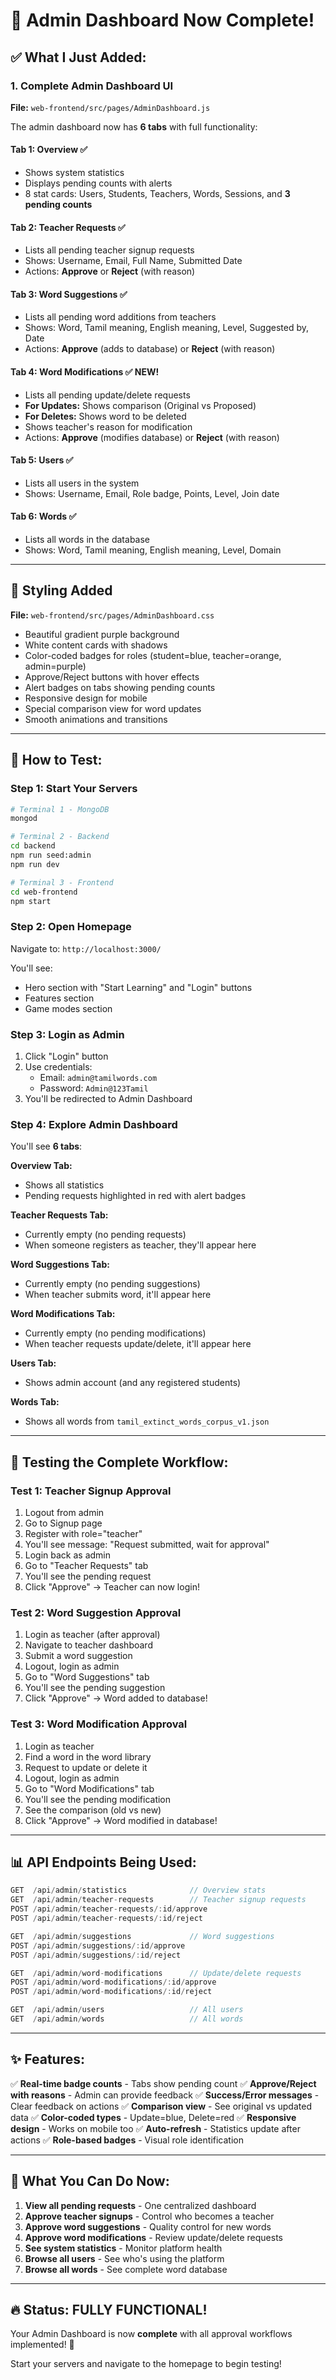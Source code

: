 # 🎉 Admin Dashboard Now Complete!

## ✅ What I Just Added:

### 1. Complete Admin Dashboard UI
**File:** `web-frontend/src/pages/AdminDashboard.js`

The admin dashboard now has **6 tabs** with full functionality:

#### Tab 1: Overview ✅
- Shows system statistics
- Displays pending counts with alerts
- 8 stat cards: Users, Students, Teachers, Words, Sessions, and **3 pending counts**

#### Tab 2: Teacher Requests ✅
- Lists all pending teacher signup requests
- Shows: Username, Email, Full Name, Submitted Date
- Actions: **Approve** or **Reject** (with reason)

#### Tab 3: Word Suggestions ✅
- Lists all pending word additions from teachers
- Shows: Word, Tamil meaning, English meaning, Level, Suggested by, Date
- Actions: **Approve** (adds to database) or **Reject** (with reason)

#### Tab 4: Word Modifications ✅ **NEW!**
- Lists all pending update/delete requests
- **For Updates:** Shows comparison (Original vs Proposed)
- **For Deletes:** Shows word to be deleted
- Shows teacher's reason for modification
- Actions: **Approve** (modifies database) or **Reject** (with reason)

#### Tab 5: Users ✅
- Lists all users in the system
- Shows: Username, Email, Role badge, Points, Level, Join date

#### Tab 6: Words ✅
- Lists all words in the database
- Shows: Word, Tamil meaning, English meaning, Level, Domain

---

## 🎨 Styling Added
**File:** `web-frontend/src/pages/AdminDashboard.css`

- Beautiful gradient purple background
- White content cards with shadows
- Color-coded badges for roles (student=blue, teacher=orange, admin=purple)
- Approve/Reject buttons with hover effects
- Alert badges on tabs showing pending counts
- Responsive design for mobile
- Special comparison view for word updates
- Smooth animations and transitions

---

## 🚀 How to Test:

### Step 1: Start Your Servers
```bash
# Terminal 1 - MongoDB
mongod

# Terminal 2 - Backend
cd backend
npm run seed:admin
npm run dev

# Terminal 3 - Frontend
cd web-frontend
npm start
```

### Step 2: Open Homepage
Navigate to: `http://localhost:3000/`

You'll see:
- Hero section with "Start Learning" and "Login" buttons
- Features section
- Game modes section

### Step 3: Login as Admin
1. Click "Login" button
2. Use credentials:
   - Email: `admin@tamilwords.com`
   - Password: `Admin@123Tamil`
3. You'll be redirected to Admin Dashboard

### Step 4: Explore Admin Dashboard
You'll see **6 tabs**:

**Overview Tab:**
- Shows all statistics
- Pending requests highlighted in red with alert badges

**Teacher Requests Tab:**
- Currently empty (no pending requests)
- When someone registers as teacher, they'll appear here

**Word Suggestions Tab:**
- Currently empty (no pending suggestions)
- When teacher submits word, it'll appear here

**Word Modifications Tab:**
- Currently empty (no pending modifications)
- When teacher requests update/delete, it'll appear here

**Users Tab:**
- Shows admin account (and any registered students)

**Words Tab:**
- Shows all words from `tamil_extinct_words_corpus_v1.json`

---

## 🧪 Testing the Complete Workflow:

### Test 1: Teacher Signup Approval
1. Logout from admin
2. Go to Signup page
3. Register with role="teacher"
4. You'll see message: "Request submitted, wait for approval"
5. Login back as admin
6. Go to "Teacher Requests" tab
7. You'll see the pending request
8. Click "Approve" → Teacher can now login!

### Test 2: Word Suggestion Approval
1. Login as teacher (after approval)
2. Navigate to teacher dashboard
3. Submit a word suggestion
4. Logout, login as admin
5. Go to "Word Suggestions" tab
6. You'll see the pending suggestion
7. Click "Approve" → Word added to database!

### Test 3: Word Modification Approval
1. Login as teacher
2. Find a word in the word library
3. Request to update or delete it
4. Logout, login as admin
5. Go to "Word Modifications" tab
6. You'll see the pending modification
7. See the comparison (old vs new)
8. Click "Approve" → Word modified in database!

---

## 📊 API Endpoints Being Used:

```javascript
GET  /api/admin/statistics              // Overview stats
GET  /api/admin/teacher-requests        // Teacher signup requests
POST /api/admin/teacher-requests/:id/approve
POST /api/admin/teacher-requests/:id/reject

GET  /api/admin/suggestions             // Word suggestions
POST /api/admin/suggestions/:id/approve
POST /api/admin/suggestions/:id/reject

GET  /api/admin/word-modifications      // Update/delete requests
POST /api/admin/word-modifications/:id/approve
POST /api/admin/word-modifications/:id/reject

GET  /api/admin/users                   // All users
GET  /api/admin/words                   // All words
```

---

## ✨ Features:

✅ **Real-time badge counts** - Tabs show pending count
✅ **Approve/Reject with reasons** - Admin can provide feedback
✅ **Success/Error messages** - Clear feedback on actions
✅ **Comparison view** - See original vs updated data
✅ **Color-coded types** - Update=blue, Delete=red
✅ **Responsive design** - Works on mobile too
✅ **Auto-refresh** - Statistics update after actions
✅ **Role-based badges** - Visual role identification

---

## 🎯 What You Can Do Now:

1. **View all pending requests** - One centralized dashboard
2. **Approve teacher signups** - Control who becomes a teacher
3. **Approve word suggestions** - Quality control for new words
4. **Approve word modifications** - Review update/delete requests
5. **See system statistics** - Monitor platform health
6. **Browse all users** - See who's using the platform
7. **Browse all words** - See complete word database

---

## 🔥 **Status: FULLY FUNCTIONAL!**

Your Admin Dashboard is now **complete** with all approval workflows implemented! 🎉

Start your servers and navigate to the homepage to begin testing!
